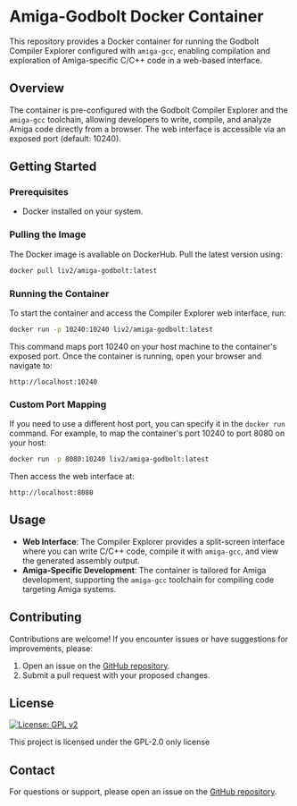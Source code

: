 # Amiga-Godbolt Docker Container

This repository provides a Docker container for running the Godbolt Compiler Explorer configured with `amiga-gcc`, enabling compilation and exploration of Amiga-specific C/C++ code in a web-based interface.

## Overview

The container is pre-configured with the Godbolt Compiler Explorer and the `amiga-gcc` toolchain, allowing developers to write, compile, and analyze Amiga code directly from a browser. The web interface is accessible via an exposed port (default: 10240).

## Getting Started

### Prerequisites

- Docker installed on your system.

### Pulling the Image

The Docker image is available on DockerHub. Pull the latest version using:

```bash
docker pull liv2/amiga-godbolt:latest
```

### Running the Container

To start the container and access the Compiler Explorer web interface, run:

```bash
docker run -p 10240:10240 liv2/amiga-godbolt:latest
```

This command maps port 10240 on your host machine to the container's exposed port. Once the container is running, open your browser and navigate to:

```
http://localhost:10240
```

### Custom Port Mapping

If you need to use a different host port, you can specify it in the `docker run` command. For example, to map the container's port 10240 to port 8080 on your host:

```bash
docker run -p 8080:10240 liv2/amiga-godbolt:latest
```

Then access the web interface at:

```
http://localhost:8080
```

## Usage

- **Web Interface**: The Compiler Explorer provides a split-screen interface where you can write C/C++ code, compile it with `amiga-gcc`, and view the generated assembly output.
- **Amiga-Specific Development**: The container is tailored for Amiga development, supporting the `amiga-gcc` toolchain for compiling code targeting Amiga systems.

## Contributing

Contributions are welcome! If you encounter issues or have suggestions for improvements, please:

1. Open an issue on the [GitHub repository](https://github.com/LIV2/container-amiga-godbolt).
2. Submit a pull request with your proposed changes.

## License

[![License: GPL v2](https://img.shields.io/badge/License-GPL_v2-blue.svg)](https://www.gnu.org/licenses/old-licenses/gpl-2.0.en.html)

This project is licensed under the GPL-2.0 only license

## Contact

For questions or support, please open an issue on the [GitHub repository](https://github.com/LIV2/container-amiga-godbolt).